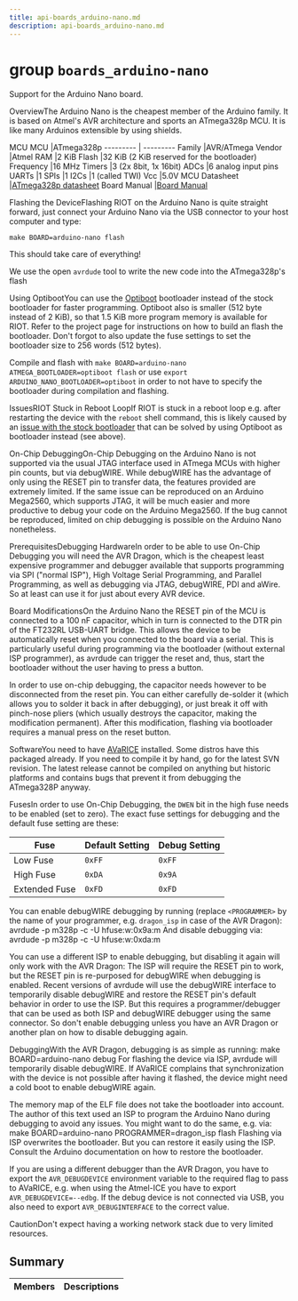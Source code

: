 ```yaml
---
title: api-boards_arduino-nano.md
description: api-boards_arduino-nano.md
---
```

# group `boards_arduino-nano` 

Support for the Arduino Nano board.

OverviewThe Arduino Nano is the cheapest member of the Arduino family. It is based on Atmel's AVR architecture and sports an ATmega328p MCU. It is like many Arduinos extensible by using shields.

MCU
MCU   |ATmega328p
--------- | ---------
Family   |AVR/ATmega
Vendor   |Atmel
RAM   |2 KiB
Flash   |32 KiB (2 KiB reserved for the bootloader)
Frequency   |16 MHz
Timers   |3 (2x 8bit, 1x 16bit)
ADCs   |6 analog input pins
UARTs   |1
SPIs   |1
I2Cs   |1 (called TWI)
Vcc   |5.0V
MCU Datasheet   |[ATmega328p datasheet](http://ww1.microchip.com/downloads/en/DeviceDoc/ATmega48A-PA-88A-PA-168A-PA-328-P-DS-DS40002061A.pdf)
Board Manual   |[Board Manual](https://www.arduino.cc/en/uploads/Main/ArduinoNanoManual23.pdf)

Flashing the DeviceFlashing RIOT on the Arduino Nano is quite straight forward, just connect your Arduino Nano via the USB connector to your host computer and type:

`make BOARD=arduino-nano flash`

This should take care of everything!

We use the open `avrdude` tool to write the new code into the ATmega328p's flash

Using OptibootYou can use the [Optiboot](https://github.com/Optiboot/optiboot) bootloader instead of the stock bootloader for faster programming. Optiboot also is smaller (512 byte instead of 2 KiB), so that 1.5 KiB more program memory is available for RIOT. Refer to the project page for instructions on how to build an flash the bootloader. Don't forgot to also update the fuse settings to set the bootloader size to 256 words (512 bytes).

Compile and flash with `make BOARD=arduino-nano ATMEGA_BOOTLOADER=optiboot flash` or use `export ARDUINO_NANO_BOOTLOADER=optiboot` in order to not have to specify the bootloader during compilation and flashing.

IssuesRIOT Stuck in Reboot LoopIf RIOT is stuck in a reboot loop e.g. after restarting the device with the `reboot` shell command, this is likely caused by an [issue with the stock bootloader](https://forum.arduino.cc/index.php?topic=150419.0) that can be solved by using Optiboot as bootloader instead (see above).

On-Chip DebuggingOn-Chip Debugging on the Arduino Nano is not supported via the usual JTAG interface used in ATmega MCUs with higher pin counts, but via debugWIRE. While debugWIRE has the advantage of only using the RESET pin to transfer data, the features provided are extremely limited. If the same issue can be reproduced on an Arduino Mega2560, which supports JTAG, it will be much easier and more productive to debug your code on the Arduino Mega2560. If the bug cannot be reproduced, limited on chip debugging is possible on the Arduino Nano nonetheless.

PrerequisitesDebugging HardwareIn order to be able to use On-Chip Debugging you will need the AVR Dragon, which is the cheapest least expensive programmer and debugger available that supports programming via SPI ("normal ISP"), High Voltage Serial Programming, and Parallel Programming, as well as debugging via JTAG, debugWIRE, PDI and aWire. So at least can use it for just about every AVR device.

Board ModificationsOn the Arduino Nano the RESET pin of the MCU is connected to a 100 nF capacitor, which in turn is connected to the DTR pin of the FT232RL USB-UART bridge. This allows the device to be automatically reset when you connected to the board via a serial. This is particularly useful during programming via the bootloader (without external ISP programmer), as avrdude can trigger the reset and, thus, start the bootloader without the user having to press a button.

In order to use on-chip debugging, the capacitor needs however to be disconnected from the reset pin. You can either carefully de-solder it (which allows you to solder it back in after debugging), or just break it off with pinch-nose pliers (which usually destroys the capacitor, making the modification permanent). After this modification, flashing via bootloader requires a manual press on the reset button.

SoftwareYou need to have [AVaRICE](http://avarice.sourceforge.net/) installed. Some distros have this packaged already. If you need to compile it by hand, go for the latest SVN revision. The latest release cannot be compiled on anything but historic platforms and contains bugs that prevent it from debugging the ATmega328P anyway.

FusesIn order to use On-Chip Debugging, the `DWEN` bit in the high fuse needs to be enabled (set to zero). The exact fuse settings for debugging and the default fuse setting are these:

Fuse   |Default Setting   |Debug Setting
--------- | --------- | ---------
Low Fuse   |`0xFF`|`0xFF`
High Fuse   |`0xDA`|`0x9A`
Extended Fuse   |`0xFD`|`0xFD`

You can enable debugWIRE debugging by running (replace `<PROGRAMMER>` by the name of your programmer, e.g. `dragon_isp` in case of the AVR Dragon): avrdude -p m328p -c <PROGRAMMER> -U hfuse:w:0x9a:m
 And disable debugging via: avrdude -p m328p -c <PROGRAMMER> -U hfuse:w:0xda:m

You can use a different ISP to enable debugging, but disabling it again will only work with the AVR Dragon: The ISP will require the RESET pin to work, but the RESET pin is re-purposed for debugWIRE when debugging is enabled. Recent versions of avrdude will use the debugWIRE interface to temporarily disable debugWIRE and restore the RESET pin's default behavior in order to use the ISP. But this requires a programmer/debugger that can be used as both ISP and debugWIRE debugger using the same connector. So don't enable debugging unless you have an AVR Dragon or another plan on how to disable debugging again.

DebuggingWith the AVR Dragon, debugging is as simple as running: make BOARD=arduino-nano debug
For flashing the device via ISP, avrdude will temporarily disable debugWIRE. If AVaRICE complains that synchronization with the device is not possible after having it flashed, the device might need a cold boot to enable debugWIRE again.

The memory map of the ELF file does not take the bootloader into account. The author of this text used an ISP to program the Arduino Nano during debugging to avoid any issues. You might want to do the same, e.g. via: make BOARD=arduino-nano PROGRAMMER=dragon_isp flash
Flashing via ISP overwrites the bootloader. But you can restore it easily using the ISP. Consult the Arduino documentation on how to restore the bootloader.

If you are using a different debugger than the AVR Dragon, you have to export the `AVR_DEBUGDEVICE` environment variable to the required flag to pass to AVaRICE, e.g. when using the Atmel-ICE you have to export `AVR_DEBUGDEVICE=--edbg`. If the debug device is not connected via USB, you also need to export `AVR_DEBUGINTERFACE` to the correct value.

CautionDon't expect having a working network stack due to very limited resources.

## Summary

 Members                        | Descriptions                                
--------------------------------|---------------------------------------------

